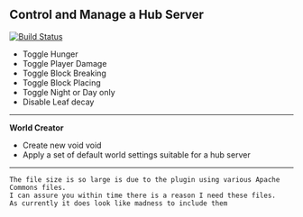 Control and Manage a Hub Server
---

[![Build Status](https://travis-ci.org/Relicum/Hubcontrol.png?branch=master)](https://travis-ci.org/Relicum/Hubcontrol)

* Toggle Hunger
* Toggle Player Damage
* Toggle Block Breaking
* Toggle Block Placing
* Toggle Night or Day only
* Disable Leaf decay

----

**World Creator**

* Create new void void
* Apply a set of default world settings suitable for a hub server

----

```
The file size is so large is due to the plugin using various Apache Commons files.
I can assure you within time there is a reason I need these files.
As currently it does look like madness to include them
```
